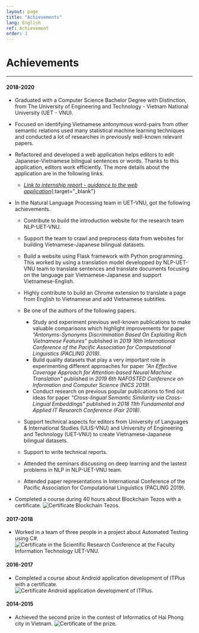 ```yaml
---
layout: page
title: "Achievements"
lang: English
ref: Achievement
order: 1
---
```

# Achievements
---

#### 2018-2020
* Graduated with a Computer Science Bachelor Degree with Distinction, from The University of Engineering and Technology - Vietnam National University (UET - VNU).
* Focused on identifying Vietnamese antonymous word-pairs from other semantic relations used many statistical machine learning techniques and conducted a lot of researches in previously well-known relevant papers. 

* Refactored and developed a web application helps editors to edit Japanese-Vietnamese bilingual sentences or words. Thanks to this application, editors work efficiently. The more details about the application are in the following links.
    * [*Link to internship report - guidance to the web application*](https://drive.google.com/file/d/1Y7XfaogJ1cKG2XfF1Vd-J0flC6VfjQtS/view?usp=sharing){:target="_blank"}

* In the Natural Language Processing team in UET-VNU, got the following achievements. 
    * Contribute to build the introduction website for the research team NLP-UET-VNU.  
    * Support the team to crawl and preprocess data from websites for building Vietnamese-Japanese bilingual datasets.
    * Build a website using Flask framework with Python programming. This worked by using a translation model developped by NLP-UET-VNU team to translate sentences and translate documents focusing on the language pair Vietnamese-Japanese and support Vietnamese-English. 
    * Highly contribute to build an Chrome extension to translate a page from English to Vietnamese and add Vietnamese subtitles.
    * Be one of the authors of the following papers. 
        * Study and experiment previous well-known publications to make valuable comparisons which highlight improvements for paper *"Antonyms-Synonyms Discrimination Based On Exploiting Rich Vietnamese Features"* published in *2019 16th International Conference of the Pacific Association for Computational Linguistics (PACLING 2019)*.
        * Build quality datasets that play a very important role in experimenting different approaches for paper *"An Effective Coverage Approach for Attention-based Neural Machine Translation"* published in *2019 6th NAFOSTED Conference on Information and Computer Science (NICS 2019)*.
        * Conduct research on previous popular publications to find out ideas for paper *"Cross-lingual Semantic Similarity via Cross-Lingual Embeddings"* published in *2018 11th Fundamental and Applied IT Research Conference (Fair 2018)*.
        
    * Support technical aspects for editors from University of Languages & International Studies (ULIS-VNU) and University of Engineering and Technology (UET-VNU) to create Vietnamese-Japanese bilingual datasets.
    * Support to write technical reports.
    * Attended the seminars discussing on deep learning and the lastest problems in NLP in NLP-UET-VNU team.
    * Attended paper representations in International Conference of the Pacific Association for Computational Linguistics (PACLING 2019). 
    
* Completed a course during 40 hours about Blockchain Tezos with a certificate.
![](/Certificates/Tezos.jpg "Certificate Blockchain Tezos.")
 
#### 2017-2018
* Worked in a team of three people in a project about Automated Testing using C#.
![](/Certificates/Csharp.jpg "Certificate in the Scientific Research Conference at the Faculty Information Technology UET-VNU.")

#### 2016-2017
* Completed a course about Android application development of ITPlus with a certificate.
![](/Certificates/android.jpg "Certificate Android application development of ITPlus.")

#### 2014-2015
* Achieved the second prize in the contest of Informatics of Hai Phong city in Vietnam.
![](/Certificates/grade_12.jpg "Certificate of the prize.")









